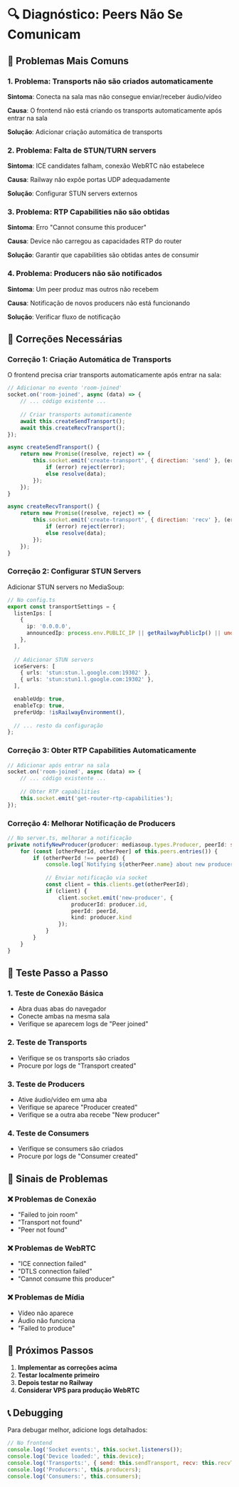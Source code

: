 # 🔍 Diagnóstico: Peers Não Se Comunicam

## 🚨 Problemas Mais Comuns

### 1. **Problema: Transports não são criados automaticamente**

**Sintoma**: Conecta na sala mas não consegue enviar/receber áudio/vídeo

**Causa**: O frontend não está criando os transports automaticamente após entrar na sala

**Solução**: Adicionar criação automática de transports

### 2. **Problema: Falta de STUN/TURN servers**

**Sintoma**: ICE candidates falham, conexão WebRTC não estabelece

**Causa**: Railway não expõe portas UDP adequadamente

**Solução**: Configurar STUN servers externos

### 3. **Problema: RTP Capabilities não são obtidas**

**Sintoma**: Erro "Cannot consume this producer"

**Causa**: Device não carregou as capacidades RTP do router

**Solução**: Garantir que capabilities são obtidas antes de consumir

### 4. **Problema: Producers não são notificados**

**Sintoma**: Um peer produz mas outros não recebem

**Causa**: Notificação de novos producers não está funcionando

**Solução**: Verificar fluxo de notificação

## 🔧 Correções Necessárias

### Correção 1: Criação Automática de Transports

O frontend precisa criar transports automaticamente após entrar na sala:

```javascript
// Adicionar no evento 'room-joined'
socket.on('room-joined', async (data) => {
    // ... código existente ...
    
    // Criar transports automaticamente
    await this.createSendTransport();
    await this.createRecvTransport();
});

async createSendTransport() {
    return new Promise((resolve, reject) => {
        this.socket.emit('create-transport', { direction: 'send' }, (error, data) => {
            if (error) reject(error);
            else resolve(data);
        });
    });
}

async createRecvTransport() {
    return new Promise((resolve, reject) => {
        this.socket.emit('create-transport', { direction: 'recv' }, (error, data) => {
            if (error) reject(error);
            else resolve(data);
        });
    });
}
```

### Correção 2: Configurar STUN Servers

Adicionar STUN servers no MediaSoup:

```typescript
// No config.ts
export const transportSettings = {
  listenIps: [
    {
      ip: '0.0.0.0',
      announcedIp: process.env.PUBLIC_IP || getRailwayPublicIp() || undefined,
    },
  ],
  
  // Adicionar STUN servers
  iceServers: [
    { urls: 'stun:stun.l.google.com:19302' },
    { urls: 'stun:stun1.l.google.com:19302' },
  ],

  enableUdp: true,
  enableTcp: true,
  preferUdp: !isRailwayEnvironment(),
  
  // ... resto da configuração
};
```

### Correção 3: Obter RTP Capabilities Automaticamente

```javascript
// Adicionar após entrar na sala
socket.on('room-joined', async (data) => {
    // ... código existente ...
    
    // Obter RTP capabilities
    this.socket.emit('get-router-rtp-capabilities');
});
```

### Correção 4: Melhorar Notificação de Producers

```typescript
// No server.ts, melhorar a notificação
private notifyNewProducer(producer: mediasoup.types.Producer, peerId: string) {
    for (const [otherPeerId, otherPeer] of this.peers.entries()) {
        if (otherPeerId !== peerId) {
            console.log(`Notifying ${otherPeer.name} about new producer ${producer.id}`);
            
            // Enviar notificação via socket
            const client = this.clients.get(otherPeerId);
            if (client) {
                client.socket.emit('new-producer', {
                    producerId: producer.id,
                    peerId: peerId,
                    kind: producer.kind
                });
            }
        }
    }
}
```

## 🧪 Teste Passo a Passo

### 1. **Teste de Conexão Básica**
- Abra duas abas do navegador
- Conecte ambas na mesma sala
- Verifique se aparecem logs de "Peer joined"

### 2. **Teste de Transports**
- Verifique se os transports são criados
- Procure por logs de "Transport created"

### 3. **Teste de Producers**
- Ative áudio/vídeo em uma aba
- Verifique se aparece "Producer created"
- Verifique se a outra aba recebe "New producer"

### 4. **Teste de Consumers**
- Verifique se consumers são criados
- Procure por logs de "Consumer created"

## 🚨 Sinais de Problemas

### ❌ **Problemas de Conexão**
- "Failed to join room"
- "Transport not found"
- "Peer not found"

### ❌ **Problemas de WebRTC**
- "ICE connection failed"
- "DTLS connection failed"
- "Cannot consume this producer"

### ❌ **Problemas de Mídia**
- Vídeo não aparece
- Áudio não funciona
- "Failed to produce"

## 🎯 Próximos Passos

1. **Implementar as correções acima**
2. **Testar localmente primeiro**
3. **Depois testar no Railway**
4. **Considerar VPS para produção WebRTC**

## 📞 Debugging

Para debugar melhor, adicione logs detalhados:

```javascript
// No frontend
console.log('Socket events:', this.socket.listeners());
console.log('Device loaded:', this.device);
console.log('Transports:', { send: this.sendTransport, recv: this.recvTransport });
console.log('Producers:', this.producers);
console.log('Consumers:', this.consumers);
```
